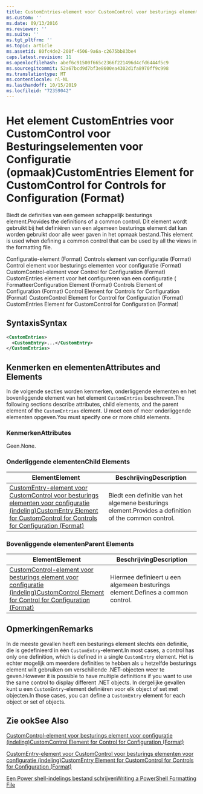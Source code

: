 ```yaml
---
title: CustomEntries-element voor CustomControl voor besturings elementen voor configuratie (indeling) | Microsoft Docs
ms.custom: ''
ms.date: 09/13/2016
ms.reviewer: ''
ms.suite: ''
ms.tgt_pltfrm: ''
ms.topic: article
ms.assetid: 80fc4de2-208f-4506-9a6a-c2675bb83be4
caps.latest.revision: 11
ms.openlocfilehash: abef6c91500f665c2366f221496d4cfd6444f5c9
ms.sourcegitcommit: 52a67bcd9d7bf3e8600ea4302d1fa8970ff9c998
ms.translationtype: MT
ms.contentlocale: nl-NL
ms.lasthandoff: 10/15/2019
ms.locfileid: "72359042"
---
```

# <a name="customentries-element-for-customcontrol-for-controls-for-configuration-format"></a><span data-ttu-id="8349e-102">Het element CustomEntries voor CustomControl voor Besturingselementen voor Configuratie (opmaak)</span><span class="sxs-lookup"><span data-stu-id="8349e-102">CustomEntries Element for CustomControl for Controls for Configuration (Format)</span></span>

<span data-ttu-id="8349e-103">Biedt de definities van een gemeen schappelijk besturings element.</span><span class="sxs-lookup"><span data-stu-id="8349e-103">Provides the definitions of a common control.</span></span> <span data-ttu-id="8349e-104">Dit element wordt gebruikt bij het definiëren van een algemeen besturings element dat kan worden gebruikt door alle weer gaven in het opmaak bestand.</span><span class="sxs-lookup"><span data-stu-id="8349e-104">This element is used when defining a common control that can be used by all the views in the formatting file.</span></span>

<span data-ttu-id="8349e-105">Configuratie-element (Format) Controls element van configuratie (Format) Control element voor besturings elementen voor configuratie (Format) CustomControl-element voor Control for Configuration (Format) CustomEntries element voor het configureren van een configuratie ( Formatteer</span><span class="sxs-lookup"><span data-stu-id="8349e-105">Configuration Element (Format) Controls Element of Configuration (Format) Control Element for Controls for Configuration (Format) CustomControl Element for Control for Configuration (Format) CustomEntries Element for CustomControl for Configuration (Format)</span></span>

## <a name="syntax"></a><span data-ttu-id="8349e-106">Syntaxis</span><span class="sxs-lookup"><span data-stu-id="8349e-106">Syntax</span></span>

```xml
<CustomEntries>
  <CustomEntry>...</CustomEntry>
</CustomEntries>

```

## <a name="attributes-and-elements"></a><span data-ttu-id="8349e-107">Kenmerken en elementen</span><span class="sxs-lookup"><span data-stu-id="8349e-107">Attributes and Elements</span></span>

<span data-ttu-id="8349e-108">In de volgende secties worden kenmerken, onderliggende elementen en het bovenliggende element van het element `CustomEntries` beschreven.</span><span class="sxs-lookup"><span data-stu-id="8349e-108">The following sections describe attributes, child elements, and the parent element of the `CustomEntries` element.</span></span> <span data-ttu-id="8349e-109">U moet een of meer onderliggende elementen opgeven.</span><span class="sxs-lookup"><span data-stu-id="8349e-109">You must specify one or more child elements.</span></span>

### <a name="attributes"></a><span data-ttu-id="8349e-110">Kenmerken</span><span class="sxs-lookup"><span data-stu-id="8349e-110">Attributes</span></span>

<span data-ttu-id="8349e-111">Geen.</span><span class="sxs-lookup"><span data-stu-id="8349e-111">None.</span></span>

### <a name="child-elements"></a><span data-ttu-id="8349e-112">Onderliggende elementen</span><span class="sxs-lookup"><span data-stu-id="8349e-112">Child Elements</span></span>

|<span data-ttu-id="8349e-113">Element</span><span class="sxs-lookup"><span data-stu-id="8349e-113">Element</span></span>|<span data-ttu-id="8349e-114">Beschrijving</span><span class="sxs-lookup"><span data-stu-id="8349e-114">Description</span></span>|
|-------------|-----------------|
|[<span data-ttu-id="8349e-115">CustomEntry-element voor CustomControl voor besturings elementen voor configuratie (indeling)</span><span class="sxs-lookup"><span data-stu-id="8349e-115">CustomEntry Element for CustomControl for Controls for Configuration (Format)</span></span>](./customentry-element-for-customcontrol-for-controls-for-configuration-format.md)|<span data-ttu-id="8349e-116">Biedt een definitie van het algemene besturings element.</span><span class="sxs-lookup"><span data-stu-id="8349e-116">Provides a definition of the common control.</span></span>|

### <a name="parent-elements"></a><span data-ttu-id="8349e-117">Bovenliggende elementen</span><span class="sxs-lookup"><span data-stu-id="8349e-117">Parent Elements</span></span>

|<span data-ttu-id="8349e-118">Element</span><span class="sxs-lookup"><span data-stu-id="8349e-118">Element</span></span>|<span data-ttu-id="8349e-119">Beschrijving</span><span class="sxs-lookup"><span data-stu-id="8349e-119">Description</span></span>|
|-------------|-----------------|
|[<span data-ttu-id="8349e-120">CustomControl-element voor besturings element voor configuratie (indeling)</span><span class="sxs-lookup"><span data-stu-id="8349e-120">CustomControl Element for Control for Configuration (Format)</span></span>](./customcontrol-element-for-control-for-controls-for-configuration-format.md)|<span data-ttu-id="8349e-121">Hiermee definieert u een algemeen besturings element.</span><span class="sxs-lookup"><span data-stu-id="8349e-121">Defines a common control.</span></span>|

## <a name="remarks"></a><span data-ttu-id="8349e-122">Opmerkingen</span><span class="sxs-lookup"><span data-stu-id="8349e-122">Remarks</span></span>

<span data-ttu-id="8349e-123">In de meeste gevallen heeft een besturings element slechts één definitie, die is gedefinieerd in één `CustomEntry`-element.</span><span class="sxs-lookup"><span data-stu-id="8349e-123">In most cases, a control has only one definition, which is defined in a single `CustomEntry` element.</span></span> <span data-ttu-id="8349e-124">Het is echter mogelijk om meerdere definities te hebben als u hetzelfde besturings element wilt gebruiken om verschillende .NET-objecten weer te geven.</span><span class="sxs-lookup"><span data-stu-id="8349e-124">However it is possible to have multiple definitions if you want to use the same control to display different .NET objects.</span></span> <span data-ttu-id="8349e-125">In dergelijke gevallen kunt u een `CustomEntry`-element definiëren voor elk object of set met objecten.</span><span class="sxs-lookup"><span data-stu-id="8349e-125">In those cases, you can define a `CustomEntry` element for each object or set of objects.</span></span>

## <a name="see-also"></a><span data-ttu-id="8349e-126">Zie ook</span><span class="sxs-lookup"><span data-stu-id="8349e-126">See Also</span></span>

[<span data-ttu-id="8349e-127">CustomControl-element voor besturings element voor configuratie (indeling)</span><span class="sxs-lookup"><span data-stu-id="8349e-127">CustomControl Element for Control for Configuration (Format)</span></span>](./customcontrol-element-for-control-for-controls-for-configuration-format.md)

[<span data-ttu-id="8349e-128">CustomEntry-element voor CustomControl voor besturings elementen voor configuratie (indeling)</span><span class="sxs-lookup"><span data-stu-id="8349e-128">CustomEntry Element for CustomControl for Controls for Configuration (Format)</span></span>](./customentry-element-for-customcontrol-for-controls-for-configuration-format.md)

[<span data-ttu-id="8349e-129">Een Power shell-indelings bestand schrijven</span><span class="sxs-lookup"><span data-stu-id="8349e-129">Writing a PowerShell Formatting File</span></span>](./writing-a-powershell-formatting-file.md)
